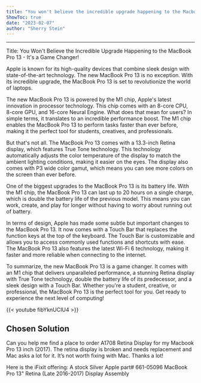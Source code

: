 ```yaml
---
title: "You won't believe the incredible upgrade happening to the Macbook Pro 13 - it's a game changer!"
ShowToc: true 
date: "2023-02-07"
author: "Sherry Stein"
---
```

*****
Title: You Won't Believe the Incredible Upgrade Happening to the MacBook Pro 13 - It's a Game Changer!

Apple is known for its high-quality devices that combine sleek design with state-of-the-art technology. The new MacBook Pro 13 is no exception. With its incredible upgrade, the MacBook Pro 13 is set to revolutionize the world of laptops.

The new MacBook Pro 13 is powered by the M1 chip, Apple's latest innovation in processor technology. This chip comes with an 8-core CPU, 8-core GPU, and 16-core Neural Engine. What does that mean for users? In simple terms, it translates to an incredible performance boost. The M1 chip enables the MacBook Pro 13 to perform tasks faster than ever before, making it the perfect tool for students, creatives, and professionals.

But that's not all. The MacBook Pro 13 comes with a 13.3-inch Retina display, which features True Tone technology. This technology automatically adjusts the color temperature of the display to match the ambient lighting conditions, making it easier on the eyes. The display also comes with P3 wide color gamut, which means you can see more colors on the screen than ever before.

One of the biggest upgrades to the MacBook Pro 13 is its battery life. With the M1 chip, the MacBook Pro 13 can last up to 20 hours on a single charge, which is double the battery life of the previous model. This means you can work, create, and play for longer without having to worry about running out of battery.

In terms of design, Apple has made some subtle but important changes to the MacBook Pro 13. It now comes with a Touch Bar that replaces the function keys at the top of the keyboard. The Touch Bar is customizable and allows you to access commonly used functions and shortcuts with ease. The MacBook Pro 13 also features the latest Wi-Fi 6 technology, making it faster and more reliable when connecting to the internet.

To summarize, the new MacBook Pro 13 is a game changer. It comes with an M1 chip that delivers unparalleled performance, a stunning Retina display with True Tone technology, double the battery life of its predecessor, and a sleek design with a Touch Bar. Whether you're a student, creative, or professional, the MacBook Pro 13 is the perfect tool for you. Get ready to experience the next level of computing!

{{< youtube fibYknUCIU4 >}} 



## Chosen Solution
 Can you help me find a place to order A1708 Retina Display for my Macbook Pro 13 inch (2017). The retina display is broken and needs replacement and Mac asks a lot for it. It’s not worth fixing with Mac. Thanks a lot!

 Here is the iFixit offering: A stock Silver  Apple part# 661-05096
MacBook Pro 13" Retina (Late 2016-2017) Display Assembly




